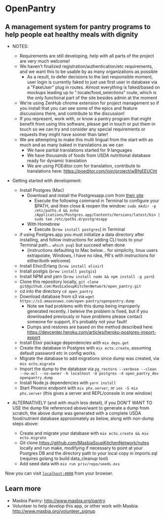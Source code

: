 # OpenPantry
## A management system for pantry programs to help people eat healthy meals with dignity

  * NOTES:
    * Requirements are still developing, help with all parts of the project are very much welcome!
    * We haven't finalized registration/authentication/etc requirements, and we want this to be usable by as many organizations as possible
      * As a result, to defer decisions to the last responsible moment, user login is currently faked to just use first user in database via a "FakeUser" plug in routes.  Almost everything is faked/based on mockups leading up to ":locale/food_selections" route, which is the only functional part of the site besides admin at the moment
    * We're using ZenHub chrome extension for project management so if you install that you can see some of the epics and feature discussions there, and contribute to the discussion!
    * If you represent, work with, or know a pantry program that might benefit from using this software, please get in touch or put them in touch so we can try and consider any special requirements or requests they might have sooner than later!
    * We are attempting to make this multi lingual from the start with as much and as many baked in translations as we can
      * We have partial translations started for 9 languages
      * We have thousands of foods from USDA nutritional database ready for dynamic translation
      * We are using POEditor.com for translation, contribute to translations here: https://poeditor.com/join/project/wBfgEEUCht

  * Getting started with development:
    * Install Postgres (Mac)
        * Download and install the Postgresapp.com from [their site](https://postgresapp.com/documentation/install.html) 
            * Execute the following command in Terminal to configure your $PATH, and then close & reopen the window:
            `sudo mkdir -p /etc/paths.d &&
              echo /Applications/Postgres.app/Contents/Versions/latest/bin | sudo tee /etc/paths.d/postgresapp` 
        * With Homebrew
            * Execute (`brew install postgres`) in Terminal
    * if using Postgres.app you must initialize a data directory after installing, and follow instructions for adding CLI tools to your Terminal path...  `which psql` but succeed when done
      * (instructions defaulting to Mac below... for simplicity, linux users extrapolate, Windows, I have no idea, PR's with instructions for either/both welcome)
    * Install Elixir/Erlang (`brew install elixir`)
    * Install postgis (`brew install postgis`)
    * Install NPM and yarn (`brew install node && npm install -g yarn`)
    * Clone this repository locally, `git clone git@github.com:MasbiaSoupKitchenNetwork/open_pantry.git`
    * cd into the directory `cd open_pantry`
    * Download database from s3 via `wget https://s3.amazonaws.com/open-pantry/openpantry.dump`
      * Note we had problems with this dump being improperly generated recently.  I beleive the problem is fixed, but if you downloaded previously or have problems please contact someone for support, it's probably not your fault!
      * Dumps and restores are based on the method described here: https://devcenter.heroku.com/articles/heroku-postgres-import-export
    * Install Elixir package dependencies with `mix deps.get`
    * Create the database in Postgres with `mix ecto.create`, assuming default password etc in config works.
    * Migrate the database to add migrations since dump was created, via `mix ecto.migrate`
    * Import the dump to the database via `pg_restore --verbose --clean --no-acl --no-owner -h localhost -U postgres -d open_pantry_dev openpantry.dump`
    * Install Node.js dependencies with `yarn install`
    * Start Phoenix endpoint with `mix phx.server`, or `iex -S mix phx.server` (this gives a server and REPL/console in one window)
  * ALTERNATIVELY (and with much less detail), if you DON'T WANT TO USE the dump file referenced above/want to generate a dump from scratch, the above dump was generated with a complete USDA food/nutrient database approximately as below, along with non-dump steps above:
    * Create and migrate your database with `mix ecto.create && mix ecto.migrate`
    * Git clone https://github.com/MasbiaSoupKitchenNetwork/nutes locally and run make, modifying if necessary to point at your Postgres DB and the directory path to your local copy in imports.sql (requires golang to build data_cleanup tool)
    * Add seed data with `mix run priv/repo/seeds.exs`

Now you can visit [`localhost:4000`](http://localhost:4000) from your browser.

## Learn more

  * Masbia Pantry: http://www.masbia.org/pantry
  * Volunteer to help develop this app, or other work with Masbia: http://www.masbia.org/volunteer_signup
